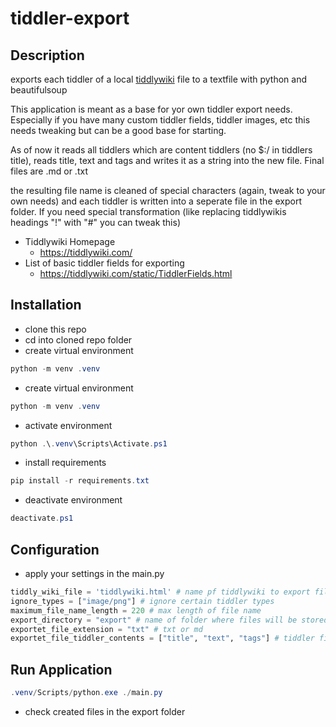 # tiddler-export
## Description
exports each tiddler of a local [tiddlywiki](https://tiddlywiki.com/) file to a textfile with python and beautifulsoup

This application is meant as a base for yor own tiddler export needs. Especially if you have many custom tiddler fields, tiddler images, etc this needs tweaking but can be a good base for starting.

As of now it reads all tiddlers which are content tiddlers (no $:/ in tiddlers title), reads title, text and tags and writes it as a string into the new file. Final files are .md or .txt

the resulting file name is cleaned of special characters (again, tweak to your own needs) and each tiddler is written into a seperate file in the export folder. If you need special transformation (like replacing tiddlywikis headings "!" with "#" you can tweak this)

* Tiddlywiki Homepage
  * https://tiddlywiki.com/
* List of basic tiddler fields for exporting
  * https://tiddlywiki.com/static/TiddlerFields.html


## Installation

* clone this repo
* cd into cloned repo folder
* create virtual environment

```powershell
python -m venv .venv
```

* create virtual environment
```powershell
python -m venv .venv
```

* activate environment
```powershell
python .\.venv\Scripts\Activate.ps1
```

* install requirements
```powershell
pip install -r requirements.txt
```

* deactivate environment
```powershell
deactivate.ps1
```

## Configuration
* apply your settings in the main.py

```python
tiddly_wiki_file = 'tiddlywiki.html' # name pf tiddlywiki to export files
ignore_types = ["image/png"] # ignore certain tiddler types
maximum_file_name_length = 220 # max length of file name
export_directory = "export" # name of folder where files will be stored. folder gets created if not exist
exportet_file_extension = "txt" # txt or md
exportet_file_tiddler_contents = ["title", "text", "tags"] # tiddler fields content, which get written in the exportet file
```

## Run Application

```powershell
.venv/Scripts/python.exe ./main.py
```
* check created files in the export folder
